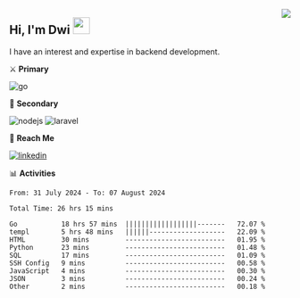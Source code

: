 [<img src="https://komarev.com/ghpvc/?username=masred&color=green&style=flat-square&label=Profile+Views" align="right">](github.com/masred)

## Hi, I'm Dwi <img src="https://raw.githubusercontent.com/MartinHeinz/MartinHeinz/master/wave.gif" width="30px">

I have an interest and expertise in backend development.

⚔️ **Primary**

![go](https://img.shields.io/badge/---?logo=go&label=Golang&style=social)

🔪 **Secondary**

![nodejs](https://img.shields.io/badge/---?logo=node.js&label=Node.js&style=social&logoColor=green)
![laravel](https://img.shields.io/badge/---?logo=laravel&label=Laravel&style=social)

🔗 **Reach Me**

[![linkedin](https://img.shields.io/badge/---?logo=linkedin&label=LinkedIn&style=social)](https://linkedin.com/in/dwifitriyanto)

📊 **Activities**

<!--START_SECTION:waka-->

```all_time
From: 31 July 2024 - To: 07 August 2024

Total Time: 26 hrs 15 mins

Go           18 hrs 57 mins  ||||||||||||||||||-------   72.07 %
templ        5 hrs 48 mins   ||||||-------------------   22.09 %
HTML         30 mins         -------------------------   01.95 %
Python       23 mins         -------------------------   01.48 %
SQL          17 mins         -------------------------   01.09 %
SSH Config   9 mins          -------------------------   00.58 %
JavaScript   4 mins          -------------------------   00.30 %
JSON         3 mins          -------------------------   00.24 %
Other        2 mins          -------------------------   00.18 %
```

<!--END_SECTION:waka-->
